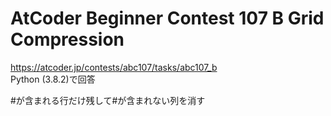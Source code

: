 # AtCoder Beginner Contest 107 B Grid Compression  
https://atcoder.jp/contests/abc107/tasks/abc107_b  
Python (3.8.2)で回答  

#が含まれる行だけ残して#が含まれない列を消す
